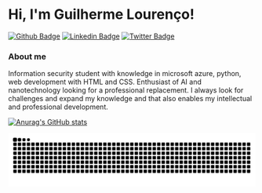 # Hi, I'm Guilherme Lourenço! 

[![Github Badge](https://img.shields.io/badge/-Github-000?style=flat-square&logo=Github&logoColor=white&link=https://github.com/fagnerpsantos)](https://github.com/Lourencobrah)
[![Linkedin Badge](https://img.shields.io/badge/-LinkedIn-blue?style=flat-square&logo=Linkedin&logoColor=white&link=https://www.linkedin.com/in/lourencovicente/)](https://www.linkedin.com/in/lourencovicente/)
[![Twitter Badge](https://img.shields.io/badge/-Twitter-1ca0f1?style=flat-square&labelColor=1ca0f1&logo=twitter&logoColor=white&link=https://twitter.com/lourencobayaga)](https://twitter.com/lourencobayaga)

### About me
Information security student with knowledge in microsoft azure, python, web development with HTML and CSS. Enthusiast of AI and nanotechnology looking for a professional replacement.
I always look for challenges and expand my knowledge and that also enables my intellectual and professional development.

[![Anurag's GitHub stats](https://github-readme-stats.vercel.app/api?Lourencobrah=anuraghazra)](https://github.com/Lourencobrah/github-readme-stats)


![Snake animation](https://github.com/Lourencobrah/Lourencobrah/blob/output/github-contribution-grid-snake.svg)
